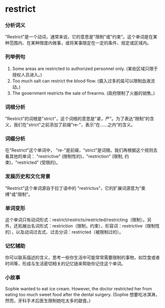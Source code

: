 # restrict

### 分析词义

  

"Restrict"是一个动词，通常来说，它的意思是"限制"或"约束"。这个单词是在某种范围内、在某种限度内做事，或将某事限定在一定的条件、规定或区域内。

  

### 列举例句

  

1.  Some areas are restricted to authorized personnel only. (某些区域只限于授权人员进入。)
2.  Too much salt can restrict the blood flow. (摄入过多的盐可以限制血液流动。)
3.  The government restricts the sale of firearms. (政府限制了火器的销售。)

  

### 词根分析

  

"Restrict"的词根是"strict"，这个词根的意思是"紧，严"。为了表达“限制”的含义，我们在"strict"之前添加了前缀"re-"，表示“在......之内”的含义。

  

### 词缀分析

  

在"Restrict"这个单词中， "re-"是前缀，"strict"是词根。我们再根据这个规则去看其他的单词： "restrictive" (限制性的)，"restriction" (限制, 约束)，"restricted" (受限的)。

  

### 发展历史和文化背景

  

"Restrict"这个单词源自于拉丁语中的 "restrictus"，它的扩展词源意为"束缚"或"限制"。

  

### 单词变形

  

这个单词只有动词形式：restrict/restricts/restricted/restricting（限制）。另外，还拓展出名词形式：restriction（限制，约束），形容词：restrictive（限制性的），以及动词过去式、过去分词：restricted（被限制过的）。

  

### 记忆辅助

  

你可以联系描述的含义，思考一些你生活中可能常常需要限制的事物，如饮食或者时间等，形成与生活密切相关的记忆链来帮助你记住这个单词。

  

### 小故事

  

Sophie wanted to eat ice cream. However, the doctor restricted her from eating too much sweet food after the dental surgery. (Sophie 想要吃冰淇淋，然而，牙科手术后医生限制她吃太多的甜食。)
